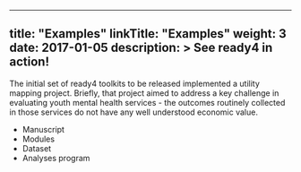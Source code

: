 
---
title: "Examples"
linkTitle: "Examples"
weight: 3
date: 2017-01-05
description: >
  See ready4 in action!
---

The initial set of ready4 toolkits to be released implemented a utility mapping project. Briefly, that project aimed to address a key challenge in evaluating youth mental health services - the outcomes routinely collected in those services do not have any well understood economic value. 

* Manuscript
* Modules
* Dataset
* Analyses program


